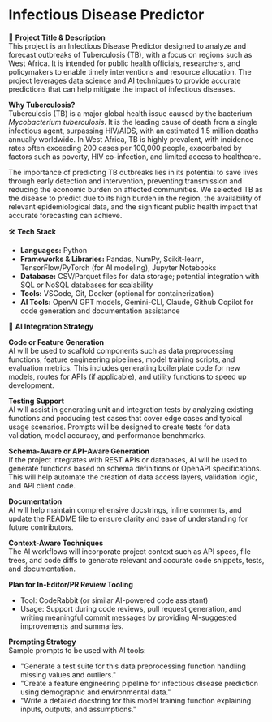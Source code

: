 # Infectious Disease Predictor

🔖 **Project Title & Description**  
This project is an Infectious Disease Predictor designed to analyze and forecast outbreaks of Tuberculosis (TB), with a focus on regions such as West Africa. It is intended for public health officials, researchers, and policymakers to enable timely interventions and resource allocation. The project leverages data science and AI techniques to provide accurate predictions that can help mitigate the impact of infectious diseases.

**Why Tuberculosis?**  
Tuberculosis (TB) is a major global health issue caused by the bacterium *Mycobacterium tuberculosis*. It is the leading cause of death from a single infectious agent, surpassing HIV/AIDS, with an estimated 1.5 million deaths annually worldwide. In West Africa, TB is highly prevalent, with incidence rates often exceeding 200 cases per 100,000 people, exacerbated by factors such as poverty, HIV co-infection, and limited access to healthcare.  

The importance of predicting TB outbreaks lies in its potential to save lives through early detection and intervention, preventing transmission and reducing the economic burden on affected communities. We selected TB as the disease to predict due to its high burden in the region, the availability of relevant epidemiological data, and the significant public health impact that accurate forecasting can achieve.


🛠️ **Tech Stack**  
- **Languages:** Python  
- **Frameworks & Libraries:** Pandas, NumPy, Scikit-learn, TensorFlow/PyTorch (for AI modeling), Jupyter Notebooks  
- **Database:** CSV/Parquet files for data storage; potential integration with SQL or NoSQL databases for scalability  
- **Tools:** VSCode, Git, Docker (optional for containerization)  
- **AI Tools:** OpenAI GPT models, Gemini-CLI, Claude, Github Copilot for code generation and documentation assistance  

🧠 **AI Integration Strategy**  

**Code or Feature Generation**  
AI will be used to scaffold components such as data preprocessing functions, feature engineering pipelines, model training scripts, and evaluation metrics. This includes generating boilerplate code for new models, routes for APIs (if applicable), and utility functions to speed up development.

**Testing Support**  
AI will assist in generating unit and integration tests by analyzing existing functions and producing test cases that cover edge cases and typical usage scenarios. Prompts will be designed to create tests for data validation, model accuracy, and performance benchmarks.

**Schema-Aware or API-Aware Generation**  
If the project integrates with REST APIs or databases, AI will be used to generate functions based on schema definitions or OpenAPI specifications. This will help automate the creation of data access layers, validation logic, and API client code.

**Documentation**  
AI will help maintain comprehensive docstrings, inline comments, and update the README file to ensure clarity and ease of understanding for future contributors.

**Context-Aware Techniques**  
The AI workflows will incorporate project context such as API specs, file trees, and code diffs to generate relevant and accurate code snippets, tests, and documentation.

**Plan for In-Editor/PR Review Tooling**  
- Tool: CodeRabbit (or similar AI-powered code assistant)  
- Usage: Support during code reviews, pull request generation, and writing meaningful commit messages by providing AI-suggested improvements and summaries.

**Prompting Strategy**  
Sample prompts to be used with AI tools:  
- "Generate a test suite for this data preprocessing function handling missing values and outliers."  
- "Create a feature engineering pipeline for infectious disease prediction using demographic and environmental data."  
- "Write a detailed docstring for this model training function explaining inputs, outputs, and assumptions."

